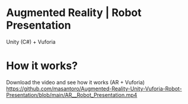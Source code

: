 # Augmented Reality | Robot Presentation
Unity (C#) + Vuforia 

# How it works?

Download the video and see how it works (AR + Vuforia) https://github.com/masantoro/Augmented-Reality-Unity-Vuforia-Robot-Presentation/blob/main/AR__Robot_Presentation.mp4

